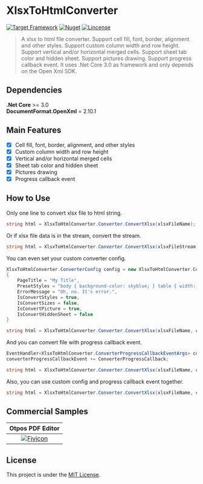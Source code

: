 # XlsxToHtmlConverter

[![Target Framework](https://img.shields.io/badge/%2ENet%20Core-3.0-green.svg)](https://docs.microsoft.com/en-us/dotnet/core/about)
[![Nuget](https://img.shields.io/badge/Nuget-v1.1.11-blue.svg)](https://www.nuget.org/packages/XlsxToHtmlConverter/1.1.11)
[![Lincense](https://img.shields.io/badge/Lincense-MIT-orange.svg)](https://github.com/Fei-Sheng-Wu/XlsxToHtmlConverter/blob/1.1.11/LICENSE.txt)

> A xlsx to html file converter. Support cell fill, font, border, alignment and other styles. Support custom column width and row height. Support vertical and/or horizontal merged cells. Support sheet tab color and hidden sheet. Support pictures drawing. Support progress callback event. It uses .Net Core 3.0 as framework and only depends on the Open Xml SDK.

## Dependencies

**.Net Core** >= 3.0  
**DocumentFormat.OpenXml** = 2.10.1

## Main Features

- [x] Cell fill, font, border, alignment, and other styles
- [x] Custom column width and row height
- [x] Vertical and/or horizontal merged cells
- [x] Sheet tab color and hidden sheet
- [x] Pictures drawing
- [x] Progress callback event

## How to Use

Only one line to convert xlsx file to html string.

```c#
string html = XlsxToHtmlConverter.Converter.ConvertXlsx(xlsxFileName);
```

Or if xlsx file data is in the stream, convert the stream.

```c#
string html = XlsxToHtmlConverter.Converter.ConvertXlsx(xlsxFileStream);
```

You can even set your custom converter config.

```c#
XlsxToHtmlConverter.ConverterConfig config = new XlsxToHtmlConverter.ConverterConfig()
{
    PageTitle = "My Title",
    PresetStyles = "body { background-color: skyblue; } table { width: 100%; }",
    ErrorMessage = "Oh, no. It's error.",
    IsConvertStyles = true,
    IsConvertSizes = false,
    IsConvertPicture = true,
    IsConvertHiddenSheet = false
}

string html = XlsxToHtmlConverter.Converter.ConvertXlsx(xlsxFileName, config);
```

And you can convert file with progress callback event.

```c#
EventHandler<XlsxToHtmlConverter.ConverterProgressCallbackEventArgs> converterProgressCallbackEvent = null;
converterProgressCallbackEvent += ConverterProgressCallback;

string html = XlsxToHtmlConverter.Converter.ConvertXlsx(xlsxFileName, converterProgressCallbackEvent);
```

Also, you can use custom config and progress callback event together.

```c#
string html = XlsxToHtmlConverter.Converter.ConvertXlsx(xlsxFileName, config, converterProgressCallbackEvent);
```

## Commercial Samples

|Otpos PDF Editor|
|    :--------:   |
|[![Fivicon](http://pdf-editor.otpos.com/content/img/favicon.png)](http://pdf-editor.otpos.com/)|

## License

This project is under the [MIT License](https://github.com/Fei-Sheng-Wu/XlsxToHtmlConverter/blob/1.1.11/LICENSE.txt).
